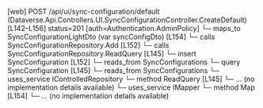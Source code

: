 [web] POST /api/ui/sync-configuration/default  (Dataverse.Api.Controllers.UI.SyncConfigurationController.CreateDefault)  [L142–L156] status=201 [auth=Authentication.AdminPolicy]
  └─ maps_to SyncConfigurationLightDto (var syncConfigDto) [L154]
  └─ calls SyncConfigurationRepository.Add [L152]
  └─ calls SyncConfigurationRepository.ReadQuery [L145]
  └─ insert SyncConfiguration [L152]
    └─ reads_from SyncConfigurations
  └─ query SyncConfiguration [L145]
    └─ reads_from SyncConfigurations
  └─ uses_service IControlledRepository<SyncConfiguration>
    └─ method ReadQuery [L145]
      └─ ... (no implementation details available)
  └─ uses_service IMapper
    └─ method Map [L154]
      └─ ... (no implementation details available)

